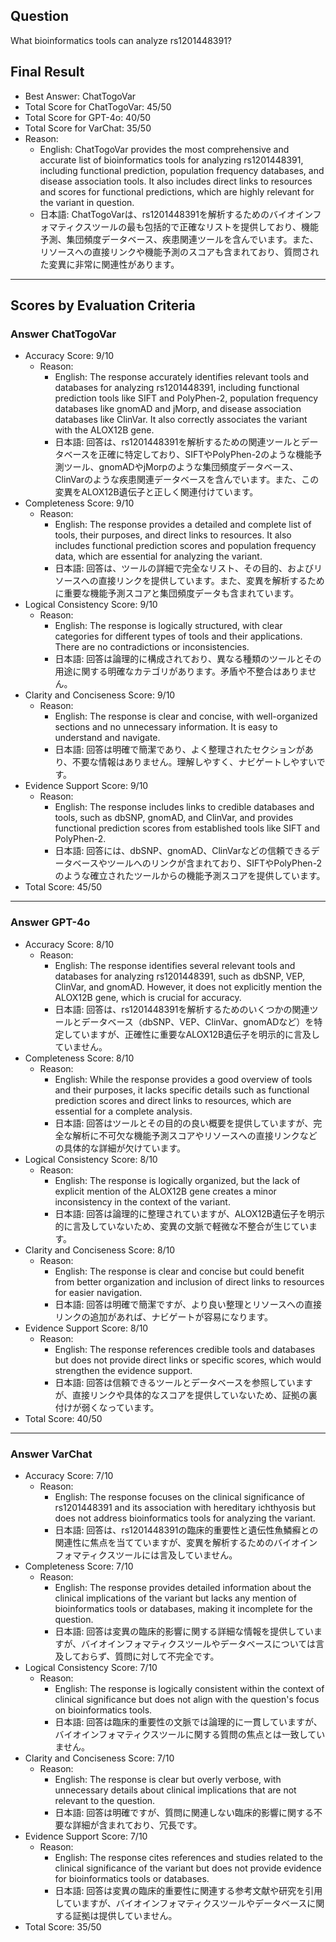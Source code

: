 ## Question

What bioinformatics tools can analyze rs1201448391?

## Final Result

- Best Answer: ChatTogoVar
- Total Score for ChatTogoVar: 45/50
- Total Score for GPT-4o: 40/50
- Total Score for VarChat: 35/50
- Reason:
  - English: ChatTogoVar provides the most comprehensive and accurate list of bioinformatics tools for analyzing rs1201448391, including functional prediction, population frequency databases, and disease association tools. It also includes direct links to resources and scores for functional predictions, which are highly relevant for the variant in question.
  - 日本語: ChatTogoVarは、rs1201448391を解析するためのバイオインフォマティクスツールの最も包括的で正確なリストを提供しており、機能予測、集団頻度データベース、疾患関連ツールを含んでいます。また、リソースへの直接リンクや機能予測のスコアも含まれており、質問された変異に非常に関連性があります。

---

## Scores by Evaluation Criteria

### Answer ChatTogoVar
- Accuracy Score: 9/10
  - Reason: 
    - English: The response accurately identifies relevant tools and databases for analyzing rs1201448391, including functional prediction tools like SIFT and PolyPhen-2, population frequency databases like gnomAD and jMorp, and disease association databases like ClinVar. It also correctly associates the variant with the ALOX12B gene.
    - 日本語: 回答は、rs1201448391を解析するための関連ツールとデータベースを正確に特定しており、SIFTやPolyPhen-2のような機能予測ツール、gnomADやjMorpのような集団頻度データベース、ClinVarのような疾患関連データベースを含んでいます。また、この変異をALOX12B遺伝子と正しく関連付けています。
- Completeness Score: 9/10
  - Reason: 
    - English: The response provides a detailed and complete list of tools, their purposes, and direct links to resources. It also includes functional prediction scores and population frequency data, which are essential for analyzing the variant.
    - 日本語: 回答は、ツールの詳細で完全なリスト、その目的、およびリソースへの直接リンクを提供しています。また、変異を解析するために重要な機能予測スコアと集団頻度データも含まれています。
- Logical Consistency Score: 9/10
  - Reason: 
    - English: The response is logically structured, with clear categories for different types of tools and their applications. There are no contradictions or inconsistencies.
    - 日本語: 回答は論理的に構成されており、異なる種類のツールとその用途に関する明確なカテゴリがあります。矛盾や不整合はありません。
- Clarity and Conciseness Score: 9/10
  - Reason: 
    - English: The response is clear and concise, with well-organized sections and no unnecessary information. It is easy to understand and navigate.
    - 日本語: 回答は明確で簡潔であり、よく整理されたセクションがあり、不要な情報はありません。理解しやすく、ナビゲートしやすいです。
- Evidence Support Score: 9/10
  - Reason: 
    - English: The response includes links to credible databases and tools, such as dbSNP, gnomAD, and ClinVar, and provides functional prediction scores from established tools like SIFT and PolyPhen-2.
    - 日本語: 回答には、dbSNP、gnomAD、ClinVarなどの信頼できるデータベースやツールへのリンクが含まれており、SIFTやPolyPhen-2のような確立されたツールからの機能予測スコアを提供しています。
- Total Score: 45/50

---

### Answer GPT-4o
- Accuracy Score: 8/10
  - Reason: 
    - English: The response identifies several relevant tools and databases for analyzing rs1201448391, such as dbSNP, VEP, ClinVar, and gnomAD. However, it does not explicitly mention the ALOX12B gene, which is crucial for accuracy.
    - 日本語: 回答は、rs1201448391を解析するためのいくつかの関連ツールとデータベース（dbSNP、VEP、ClinVar、gnomADなど）を特定していますが、正確性に重要なALOX12B遺伝子を明示的に言及していません。
- Completeness Score: 8/10
  - Reason: 
    - English: While the response provides a good overview of tools and their purposes, it lacks specific details such as functional prediction scores and direct links to resources, which are essential for a complete analysis.
    - 日本語: 回答はツールとその目的の良い概要を提供していますが、完全な解析に不可欠な機能予測スコアやリソースへの直接リンクなどの具体的な詳細が欠けています。
- Logical Consistency Score: 8/10
  - Reason: 
    - English: The response is logically organized, but the lack of explicit mention of the ALOX12B gene creates a minor inconsistency in the context of the variant.
    - 日本語: 回答は論理的に整理されていますが、ALOX12B遺伝子を明示的に言及していないため、変異の文脈で軽微な不整合が生じています。
- Clarity and Conciseness Score: 8/10
  - Reason: 
    - English: The response is clear and concise but could benefit from better organization and inclusion of direct links to resources for easier navigation.
    - 日本語: 回答は明確で簡潔ですが、より良い整理とリソースへの直接リンクの追加があれば、ナビゲートが容易になります。
- Evidence Support Score: 8/10
  - Reason: 
    - English: The response references credible tools and databases but does not provide direct links or specific scores, which would strengthen the evidence support.
    - 日本語: 回答は信頼できるツールとデータベースを参照していますが、直接リンクや具体的なスコアを提供していないため、証拠の裏付けが弱くなっています。
- Total Score: 40/50

---

### Answer VarChat
- Accuracy Score: 7/10
  - Reason: 
    - English: The response focuses on the clinical significance of rs1201448391 and its association with hereditary ichthyosis but does not address bioinformatics tools for analyzing the variant.
    - 日本語: 回答は、rs1201448391の臨床的重要性と遺伝性魚鱗癬との関連性に焦点を当てていますが、変異を解析するためのバイオインフォマティクスツールには言及していません。
- Completeness Score: 7/10
  - Reason: 
    - English: The response provides detailed information about the clinical implications of the variant but lacks any mention of bioinformatics tools or databases, making it incomplete for the question.
    - 日本語: 回答は変異の臨床的影響に関する詳細な情報を提供していますが、バイオインフォマティクスツールやデータベースについては言及しておらず、質問に対して不完全です。
- Logical Consistency Score: 7/10
  - Reason: 
    - English: The response is logically consistent within the context of clinical significance but does not align with the question's focus on bioinformatics tools.
    - 日本語: 回答は臨床的重要性の文脈では論理的に一貫していますが、バイオインフォマティクスツールに関する質問の焦点とは一致していません。
- Clarity and Conciseness Score: 7/10
  - Reason: 
    - English: The response is clear but overly verbose, with unnecessary details about clinical implications that are not relevant to the question.
    - 日本語: 回答は明確ですが、質問に関連しない臨床的影響に関する不要な詳細が含まれており、冗長です。
- Evidence Support Score: 7/10
  - Reason: 
    - English: The response cites references and studies related to the clinical significance of the variant but does not provide evidence for bioinformatics tools or databases.
    - 日本語: 回答は変異の臨床的重要性に関連する参考文献や研究を引用していますが、バイオインフォマティクスツールやデータベースに関する証拠は提供していません。
- Total Score: 35/50